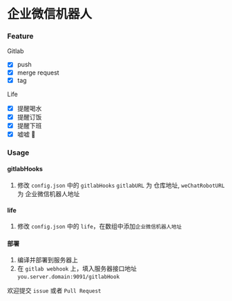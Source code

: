 # 企业微信机器人

### Feature

Gitlab

- [x] push
- [x] merge request
- [x] tag

Life

- [x] 提醒喝水
- [x] 提醒订饭
- [x] 提醒下班
- [x] 嘘嘘 🐔

### Usage

#### gitlabHooks

1. 修改 `config.json` 中的 `gitlabHooks`
`gitlabURL` 为 仓库地址,
`weChatRobotURL` 为 企业微信机器人地址

#### life

1. 修改 `config.json` 中的 `life`，在数组中添加`企业微信机器人地址`

#### 部署
1. 编译并部署到服务器上
2. 在 `gitlab webhook` 上，填入服务器接口地址 `you.server.domain:9091/gitlabHook`

欢迎提交 `issue` 或者 `Pull Request`